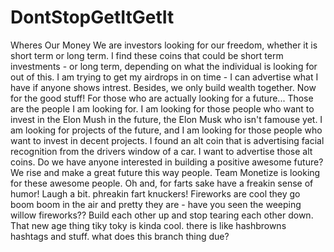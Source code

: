 # DontStopGetItGetIt
Wheres Our Money
We are investors looking for our freedom, whether it is short term or long term. 
I find these coins that could be short term investments - or long term, depending on what the individual is looking for out of this.
I am trying to get my airdrops in on time - I can advertise what I have if anyone shows intrest. Besides, we only build wealth together.
Now for the good stuff!
For those who are actually looking for a future... Those are the people I am looking for.
I am looking for those people who want to invest in the Elon Mush in the future, the Elon Musk who isn't famouse yet.
I am looking for projects of the future, and I am looking for those people who want to invest in decent projects.
I found an alt coin that is advertising facial recognition from the drivers window of a car.
I want to advertise those alt coins. 
Do we have anyone interested in building a positive awesome future?
We rise and make a great future this way people.
Team Monetize is looking for these awesome people. 
Oh and, for farts sake have a freakin sense of humor! Laugh a bit. phreakin fart knuckers!
Fireworks are cool they go boom boom in the air and pretty they are - have you seen the weeping willow fireworks??
Build each other up and stop tearing each other down. 
That new age thing tiky toky is kinda cool. there is like hashbrowns hashtags and stuff.
what does this branch thing due?
